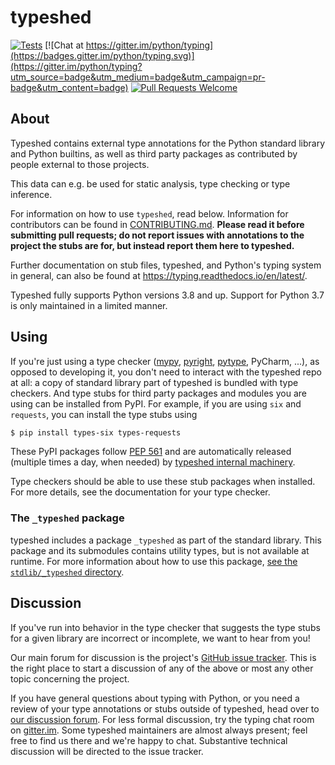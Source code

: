 # typeshed

[![Tests](https://github.com/python/typeshed/actions/workflows/tests.yml/badge.svg)](https://github.com/python/typeshed/actions/workflows/tests.yml)
[![Chat at https://gitter.im/python/typing](https://badges.gitter.im/python/typing.svg)](https://gitter.im/python/typing?utm_source=badge&utm_medium=badge&utm_campaign=pr-badge&utm_content=badge)
[![Pull Requests Welcome](https://img.shields.io/badge/pull%20requests-welcome-brightgreen.svg)](https://github.com/python/typeshed/blob/main/CONTRIBUTING.md)

## About

Typeshed contains external type annotations for the Python standard library
and Python builtins, as well as third party packages as contributed by
people external to those projects.

This data can e.g. be used for static analysis, type checking or type inference.

For information on how to use `typeshed`, read below.  Information for
contributors can be found in [CONTRIBUTING.md](CONTRIBUTING.md).  **Please read
it before submitting pull requests; do not report issues with annotations to
the project the stubs are for, but instead report them here to typeshed.**

Further documentation on stub files, typeshed, and Python's typing system in
general, can also be found at https://typing.readthedocs.io/en/latest/.

Typeshed fully supports Python versions 3.8 and up. Support for Python 3.7
is only maintained in a limited manner.

## Using

If you're just using a type checker ([mypy](https://github.com/python/mypy/),
[pyright](https://github.com/microsoft/pyright),
[pytype](https://github.com/google/pytype/), PyCharm, ...), as opposed to
developing it, you don't need to interact with the typeshed repo at
all: a copy of standard library part of typeshed is bundled with type checkers.
And type stubs for third party packages and modules you are using can
be installed from PyPI. For example, if you are using `six` and `requests`,
you can install the type stubs using

```bash
$ pip install types-six types-requests
```

These PyPI packages follow [PEP 561](http://www.python.org/dev/peps/pep-0561/)
and are automatically released (multiple times a day, when needed) by
[typeshed internal machinery](https://github.com/typeshed-internal/stub_uploader).

Type checkers should be able to use these stub packages when installed. For more
details, see the documentation for your type checker.

### The `_typeshed` package

typeshed includes a package `_typeshed` as part of the standard library.
This package and its submodules contains utility types, but is not
available at runtime. For more information about how to use this package,
[see the `stdlib/_typeshed` directory](https://github.com/python/typeshed/tree/main/stdlib/_typeshed).

## Discussion

If you've run into behavior in the type checker that suggests the type
stubs for a given library are incorrect or incomplete,
we want to hear from you!

Our main forum for discussion is the project's [GitHub issue
tracker](https://github.com/python/typeshed/issues).  This is the right
place to start a discussion of any of the above or most any other
topic concerning the project.

If you have general questions about typing with Python, or you need
a review of your type annotations or stubs outside of typeshed, head over to
[our discussion forum](https://github.com/python/typing/discussions).
For less formal discussion, try the typing chat room on
[gitter.im](https://gitter.im/python/typing).  Some typeshed maintainers
are almost always present; feel free to find us there and we're happy
to chat.  Substantive technical discussion will be directed to the
issue tracker.
